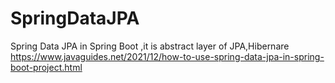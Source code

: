 # SpringDataJPA
Spring Data JPA in Spring Boot ,it is abstract layer of JPA,Hibernare
https://www.javaguides.net/2021/12/how-to-use-spring-data-jpa-in-spring-boot-project.html
